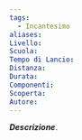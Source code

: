 ```yaml
---
tags:
  - Incantesimo
aliases: 
Livello: 
Scuola: 
Tempo di Lancio: 
Distanza: 
Durata: 
Componenti: 
Scoperta: 
Autore:
---
```

***Descrizione***. 